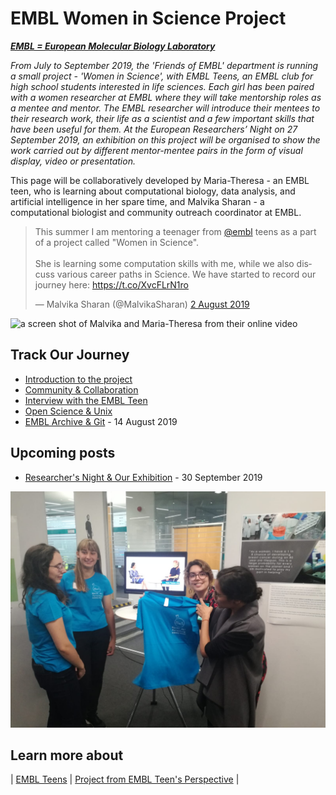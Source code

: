 # EMBL Women in Science Project

***[EMBL = European Molecular Biology Laboratory](https://embl.de)***

*From July to September 2019, the 'Friends of EMBL' department is running a small project - 'Women in Science', with EMBL Teens, an EMBL club for high school students interested in life sciences. Each girl has been paired with a women researcher at EMBL where they will take mentorship roles as a mentee and mentor. The EMBL researcher will introduce their mentees to their research work, their life as a scientist and a few important skills that have been useful for them. At the European Researchers’ Night on 27 September 2019, an exhibition on this project will be organised to show the work carried out by different mentor-mentee pairs in the form of visual display, video or presentation.*

This page will be collaboratively developed by Maria-Theresa - an EMBL teen, who is learning about computational biology, data analysis, and artificial intelligence in her spare time, and Malvika Sharan - a computational biologist and community outreach coordinator at EMBL.

<blockquote class="twitter-tweet" data-lang="en-gb"><p lang="en" dir="ltr">This summer I am mentoring a teenager from <a href="https://twitter.com/embl?ref_src=twsrc%5Etfw">@embl</a> teens as a part of a project called &quot;Women in Science&quot;.<br><br>She is learning some computation skills with me, while we also discuss various career paths in Science. We have started to record our journey here: <a href="https://t.co/XvcFLrN1ro">https://t.co/XvcFLrN1ro</a></p>&mdash; Malvika Sharan (@MalvikaSharan) <a href="https://twitter.com/MalvikaSharan/status/1157256118432927746?ref_src=twsrc%5Etfw">2 August 2019</a></blockquote>
<script async src="https://platform.twitter.com/widgets.js" charset="utf-8"></script>

![a screen shot of Malvika and Maria-Theresa from their online video](images/video-shot.png)

## Track Our Journey

- [Introduction to the project](./posts/2019-07-17-introduction.md)
- [Community & Collaboration](./posts/2019-07-30-community_collaboration.md)
- [Interview with the EMBL Teen](./posts/2019-07-31-matheli-interview.md)
- [Open Science & Unix](./posts/2019-08-02-open_science.md)
- [EMBL Archive & Git](./posts/2019-08-13-research_archive.md) - 14 August 2019

## Upcoming posts

- [Researcher's Night & Our Exhibition](./posts/2019-09-27-researcher_night.md) - 30 September 2019

![](images/researcher-night.JPG)

## Learn more about

| [EMBL Teens](https://www.embl.de/leben/friends/en#embl-teens) | [Project from EMBL Teen's Perspective](https://matheli.github.io/Matheli/) |
